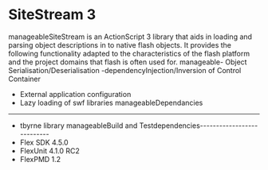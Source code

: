 SiteStream 3
============
manageableSiteStream is an ActionScript 3 library that aids in loading and parsing
object descriptions in to native flash objects.  It provides the following
functionality adapted to the characteristics of the flash platform and the
project domains that flash is often used for.
manageable- Object Serialisation/Deserialisation
-dependencyInjection/Inversion of Control Container
- External application configuration
- Lazy loading of swf libraries
manageableDependancies
------------
- tbyrne library
manageableBuild and Testdependencies---------------------------
- Flex SDK 4.5.0
- FlexUnit 4.1.0 RC2
- FlexPMD 1.2